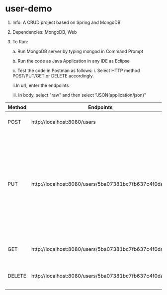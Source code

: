 # user-demo
1. Info: A CRUD project based on Spring and MongoDB
2. Dependencies: MongoDB, Web
3. To Run: 

   a. Run MongoDB server by typing mongod in Command Prompt
   
   b. Run the code as Java Application in any IDE as Eclipse
   
   c. Test the code in Postman as follows:
      i. Select HTTP method POST/PUT/GET or DELETE accordingly.
      
      ii.In url, enter the endpoints
      
      iii. In body, select "raw" and then select "JSON(application/json)"
      
   
  |    Method	| Endpoints                                            |	Body	                                  | Notes                |
  |------------|------------------------------------------------------|-----------------------------------------|----------------------|
  |     POST	| http://localhost:8080/users	                         |{	                                     | To create a user     |
  |	         |                                                      | "name": "harry potter",	                |                      |
  |	         |                                                      | "email": "harry.potter@hogwarts.com",   |	                     |
  |	         |                                                      | "phoneNo": "5555555555"	                |                      |
  |	         |                                                      |}	                                     |                      |  
  |     PUT	   | http://localhost:8080/users/5ba07381bc7fb637c4f0daa7 |{	                                     | To update the user   |
  |	         |                                                      | "name": "Harry potter",                 |	                     |
  |	         |                                                      | "email": "harry.potter.7@hogwarts.com", |	                     |
  |	         |                                                      | "phoneNo": "777777777"                  |                      |	
  |	         |                                                      |}                                        |                      |	
  |     GET    | http://localhost:8080/users/5ba07381bc7fb637c4f0daa7 |                                         |	To read user details |
  |   DELETE   | http://localhost:8080/users/5ba07381bc7fb637c4f0daa7 |	                                        |	To delete the user   |
  

